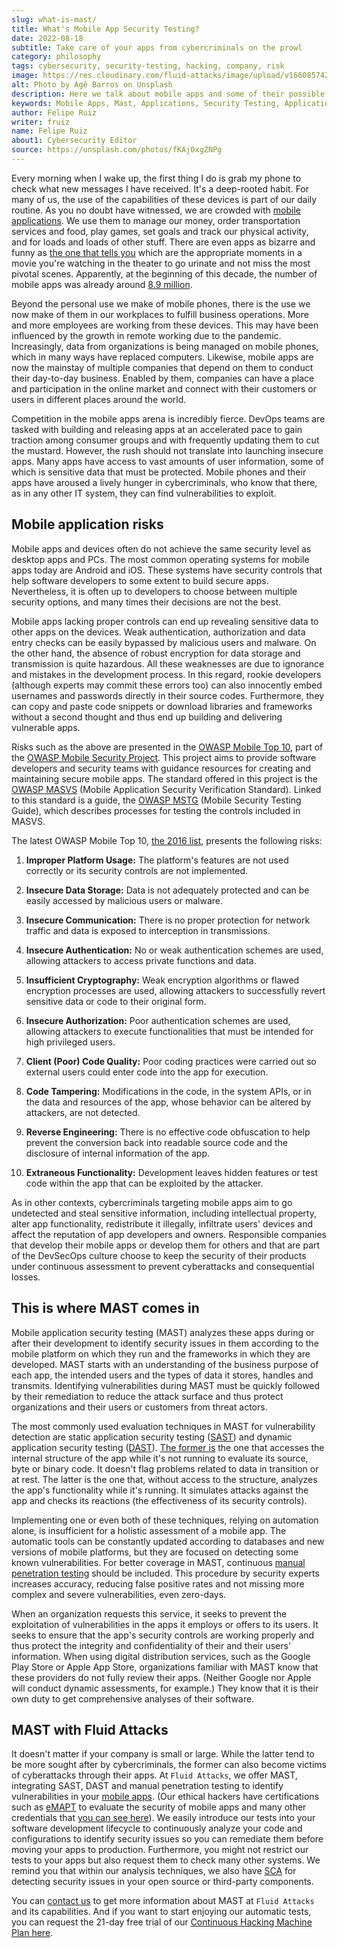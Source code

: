 ```yaml
---
slug: what-is-mast/
title: What's Mobile App Security Testing?
date: 2022-08-18
subtitle: Take care of your apps from cybercriminals on the prowl
category: philosophy
tags: cybersecurity, security-testing, hacking, company, risk
image: https://res.cloudinary.com/fluid-attacks/image/upload/v1660857426/blog/what-is-mast/cover_mast.webp
alt: Photo by Agê Barros on Unsplash
description: Here we talk about mobile apps and some of their possible security risks, as well as what MAST is and how it can contribute to app security.
keywords: Mobile Apps, Mast, Applications, Security Testing, Application Security, Sast, Dast, Ethical Hacking, Pentesting
author: Felipe Ruiz
writer: fruiz
name: Felipe Ruiz
about1: Cybersecurity Editor
source: https://unsplash.com/photos/fKAjOxgZNPg
---
```


Every morning when I wake up,
the first thing I do is grab my phone
to check what new messages I have received.
It's a deep-rooted habit.
For many of us,
the use of the capabilities of these devices is part of our daily routine.
As you no doubt have witnessed,
we are crowded with [mobile applications](../../systems/mobile-apps/).
We use them to manage our money,
order transportation services and food,
play games, set goals and track our physical activity,
and for loads and loads of other stuff.
There are even apps as bizarre and funny
as [the one that tells you](https://runpee.com/)
which are the appropriate moments in a movie
you're watching in the theater
to go urinate and not miss the most pivotal scenes.
Apparently,
at the beginning of this decade,
the number of mobile apps was already around [8.9 million](http://www.forbes.com/sites/johnkoetsier/2020/02/28/there-are-now-89-million-mobile-apps-and-china-is-40-of-mobile-app-spending/).

Beyond the personal use we make of mobile phones,
there is the use we now make of them in our workplaces
to fulfill business operations.
More and more employees are working from these devices.
This may have been influenced by the growth in remote working
due to the pandemic.
Increasingly,
data from organizations is being managed on mobile phones,
which in many ways have replaced computers.
Likewise,
mobile apps are now the mainstay of multiple companies
that depend on them to conduct their day-to-day business.
Enabled by them,
companies can have a place and participation in the online market
and connect with their customers or users
in different places around the world.

Competition in the mobile apps arena is incredibly fierce.
DevOps teams are tasked with building and releasing apps
at an accelerated pace
to gain traction among consumer groups
and with frequently updating them to cut the mustard.
However,
the rush should not translate into launching insecure apps.
Many apps have access to vast amounts of user information,
some of which is sensitive data that must be protected.
Mobile phones and their apps have aroused a lively hunger in cybercriminals,
who know that there,
as in any other IT system,
they can find vulnerabilities to exploit.

## Mobile application risks

Mobile apps and devices often do not achieve the same security level
as desktop apps and PCs.
The most common operating systems for mobile apps today are Android and iOS.
These systems have security controls
that help software developers to some extent to build secure apps.
Nevertheless,
it is often up to developers to choose between multiple security options,
and many times their decisions are not the best.

Mobile apps lacking proper controls can end up revealing sensitive data
to other apps on the devices.
Weak authentication,
authorization and data entry checks can be easily bypassed
by malicious users and malware.
On the other hand,
the absence of robust encryption
for data storage and transmission
is quite hazardous.
All these weaknesses are due to ignorance and mistakes
in the development process.
In this regard,
rookie developers
(although experts may commit these errors too)
can also innocently embed usernames and passwords
directly in their source codes.
Furthermore,
they can copy and paste code snippets
or download libraries and frameworks
without a second thought
and thus end up building and delivering vulnerable apps.

Risks such as the above are presented in the [OWASP Mobile Top 10](https://docs.fluidattacks.com/criteria/compliance/owaspm10),
part of the [OWASP Mobile Security Project](https://owasp.org/www-project-mobile-security/).
This project aims to provide software developers and security teams
with guidance resources for creating and maintaining secure mobile apps.
The standard offered in this project is the [OWASP MASVS](https://docs.fluidattacks.com/criteria/compliance/owaspmasvs)
(Mobile Application Security Verification Standard).
Linked to this standard is a guide,
the [OWASP MSTG](https://owasp.org/www-project-mobile-security-testing-guide/)
(Mobile Security Testing Guide),
which describes processes for testing the controls included in MASVS.

The latest OWASP Mobile Top 10,
[the 2016 list](https://owasp.org/www-project-mobile-top-10/2016-risks/),
presents the following risks:

1. **Improper Platform Usage:**
   The platform's features are not used correctly
   or its security controls are not implemented.

2. **Insecure Data Storage:**
   Data is not adequately protected
   and can be easily accessed by malicious users or malware.

3. **Insecure Communication:**
   There is no proper protection for network traffic
   and data is exposed to interception in transmissions.

4. **Insecure Authentication:**
   No or weak authentication schemes are used,
   allowing attackers to access private functions and data.

5. **Insufficient Cryptography:**
   Weak encryption algorithms or flawed encryption processes are used,
   allowing attackers to successfully revert sensitive data or code
   to their original form.

6. **Insecure Authorization:**
   Poor authentication schemes are used,
   allowing attackers to execute functionalities
   that must be intended for high privileged users.

7. **Client (Poor) Code Quality:**
   Poor coding practices were carried out
   so external users could enter code into the app for execution.

8. **Code Tampering:**
   Modifications in the code,
   in the system APIs,
   or in the data and resources of the app,
   whose behavior can be altered by attackers,
   are not detected.

9. **Reverse Engineering:**
   There is no effective code obfuscation
   to help prevent the conversion back into readable source code
   and the disclosure of internal information of the app.

10. **Extraneous Functionality:**
    Development leaves hidden features or test code within the app
    that can be exploited by the attacker.

As in other contexts,
cybercriminals targeting mobile apps aim to go undetected
and steal sensitive information,
including intellectual property,
alter app functionality,
redistribute it illegally,
infiltrate users' devices
and affect the reputation of app developers and owners.
Responsible companies that develop their mobile apps
or develop them for others
and that are part of the DevSecOps culture
choose to keep the security of their products under continuous assessment
to prevent cyberattacks and consequential losses.

<cta-banner
  buttontxt="Read more"
  link="/solutions/devsecops/"
  title="Get started with Fluid Attacks' DevSecOps solution right now"
/>

## This is where MAST comes in

Mobile application security testing
(MAST) analyzes these apps
during or after their development
to identify security issues in them
according to the mobile platform on which they run
and the frameworks in which they are developed.
MAST starts with an understanding of the business purpose of each app,
the intended users and the types of data it stores,
handles and transmits.
Identifying vulnerabilities during MAST
must be quickly followed by their remediation
to reduce the attack surface
and thus protect organizations and their users or customers
from threat actors.

The most commonly used evaluation techniques in MAST
for vulnerability detection
are static application security testing ([SAST](../../categories/sast/))
and dynamic application security testing ([DAST](../../categories/dast/)).
[The former is](../sastisfying-app-security/) the one
that accesses the internal structure of the app
while it's not running
to evaluate its source, byte or binary code.
It doesn't flag problems related to data in transition or at rest.
The latter is the one that,
without access to the structure,
analyzes the app's functionality while it's running.
It simulates attacks against the app and checks its reactions
(the effectiveness of its security controls).

Implementing one or even both of these techniques,
relying on automation alone,
is insufficient for a holistic assessment of a mobile app.
The automatic tools can be constantly updated
according to databases and new versions of mobile platforms,
but they are focused on detecting some known vulnerabilities.
For better coverage in MAST,
continuous [manual penetration testing](../../solutions/penetration-testing/)
should be included.
This procedure by security experts increases accuracy,
reducing false positive rates
and not missing more complex and severe vulnerabilities,
even zero-days.

When an organization requests this service,
it seeks to prevent the exploitation of vulnerabilities
in the apps it employs or offers to its users.
It seeks to ensure that the app's security controls are working properly
and thus protect the integrity and confidentiality of their
and their users' information.
When using digital distribution services,
such as the Google Play Store or Apple App Store,
organizations familiar with MAST
know that these providers do not fully review their apps.
(Neither Google nor Apple will conduct dynamic assessments, for example.)
They know that it is their own duty
to get comprehensive analyses of their software.

## MAST with Fluid Attacks

It doesn't matter if your company is small or large.
While the latter tend to be more sought after by cybercriminals,
the former can also become victims of cyberattacks through their apps.
At `Fluid Attacks`,
we offer MAST,
integrating SAST, DAST and manual penetration testing
to identify vulnerabilities in your [mobile apps](../../systems/mobile-apps/).
(Our ethical hackers have certifications such as [eMAPT](../../about-us/certifications/emapt/)
to evaluate the security of mobile apps
and many other credentials that [you can see here](../../about-us/certifications/)).
We easily introduce our tests into your software development lifecycle
to continuously analyze your code and configurations
to identify security issues
so you can remediate them before moving your apps to production.
Furthermore,
you might not restrict our tests to your apps
but also request them to check many other systems.
We remind you that within our analysis techniques,
we also have [SCA](../../categories/sca/)
for detecting security issues
in your open source or third-party components.

You can [contact us](../../contact-us/)
to get more information about MAST at `Fluid Attacks`
and its capabilities.
And if you want to start enjoying our automatic tests,
you can request the 21-day free trial
of our [Continuous Hacking Machine Plan here](../../free-trial).
